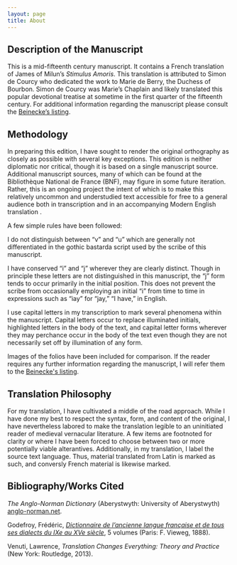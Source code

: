 ```yaml
---
layout: page
title: About
---
```


## Description of the Manuscript

This is a mid-fifteenth century manuscript. It contains a French translation of James of Milun’s *Stimulus Amoris*. This translation is attributed to Simon de Courcy who dedicated the work to Marie de Berry, the Duchess of Bourbon. Simon de Courcy was Marie’s Chaplain and likely translated this popular devotional treatise at sometime in the first quarter of the fifteenth century. For additional information regarding the manuscript please consult the [Beinecke’s listing](https://pre1600ms.beinecke.library.yale.edu/docs/pre1600.ms1166.htm).

## Methodology 

In preparing this edition, I have sought to render the original orthography as closely as possible with several key exceptions. This edition is neither diplomatic nor critical, though it is based on a single manuscript source. Additional manuscript sources, many of which can be found at the Bibliothèque National de France (BNF), may figure in some future iteration. Rather, this is an ongoing project the intent of which is to make this relatively uncommon and understudied text accessible for free to a general audience both in transcription and in an accompanying Modern English translation .

A few simple rules have been followed:

I do not distinguish between “v” and “u” which are generally not differentiated in the gothic bastarda script used by the scribe of this manuscript. 

I have conserved “i” and “j” wherever they are clearly distinct. Though in principle these letters are not distinguished in this manuscript, the “j” form tends to occur primarily in the initial position. This does not prevent the scribe from occasionally employing an initial “i” from time to time in expressions such as “iay” for “jay,” “I have,” in English. 

I use capital letters in my transcription to mark several phenomena within the manuscript. Capital letters occur to replace illuminated initials, highlighted letters in the body of the text, and capital letter forms wherever they may perchance occur in the body of the text even though they are not necessarily set off by illumination of any form. 

Images of the folios have been included for comparison. If the reader requires any further information regarding the manuscript, I will refer them to the [Beinecke's listing](https://pre1600ms.beinecke.library.yale.edu/docs/pre1600.ms1166.htm).

## Translation Philosophy

For my translation, I have cultivated a middle of the road approach. While I have done my best to respect the syntax, form, and content of the original, I have nevertheless labored to make the translation legible to an uninitiated reader of medieval vernacular literature. A few items are footnoted for clarity or where I have been forced to choose between two or more potentially viable alterantives. Additionally, in my translation, I label the source text language. Thus, material translated from Latin is marked as such, and conversly French material is likewise marked. 

## Bibliography/Works Cited

*The Anglo-Norman Dictionary* (Aberystwyth: University of Aberystwyth) [anglo-norman.net](https://www.anglo-norman.net/entry/).

Godefroy, Frédéric, [*Dictionnaire de l’ancienne langue française et de tous ses dialects du IXe au XVe siècle*](http://micmap.org/dicfro/search/dictionnaire-godefroy/a), 5 volumes (Paris: F. Vieweg, 1888).

Venuti, Lawrence, *Translation Changes Everything: Theory and Practice* (New York: Routledge, 2013). 
